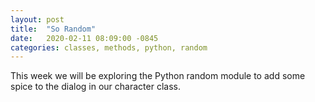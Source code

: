 ```yaml
---
layout: post
title:  "So Random"
date:   2020-02-11 08:09:00 -0845
categories: classes, methods, python, random
---
```

This week we will be exploring the Python random module to add some spice to the dialog in our character class.   